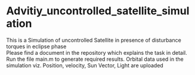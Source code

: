 # Advitiy_uncontrolled_satellite_simulation
This is a Simulation of uncontrolled Satellite in presence of disturbance torques in eclipse phase  
Please find a document in the repository which explains the task in detail.
Run the file main.m to generate required results. 
Orbital data used in the simulation viz. Position, velocity, Sun Vector, Light are uploaded 

